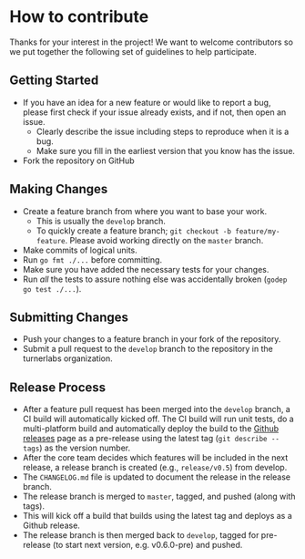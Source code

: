 # How to contribute

Thanks for your interest in the project!  We want to welcome contributors so we put together the following set of guidelines to help participate.


## Getting Started

* If you have an idea for a new feature or would like to report a bug, please first check if your issue already exists, and if not, then open an issue.
  * Clearly describe the issue including steps to reproduce when it is a bug.
  * Make sure you fill in the earliest version that you know has the issue.
* Fork the repository on GitHub


## Making Changes

* Create a feature branch from where you want to base your work.
  * This is usually the `develop` branch.
  * To quickly create a feature branch; `git checkout -b feature/my-feature`. Please avoid working directly on the
    `master` branch.
* Make commits of logical units.
* Run `go fmt ./...` before committing.
* Make sure you have added the necessary tests for your changes.
* Run _all_ the tests to assure nothing else was accidentally broken (`godep go test ./...`).


## Submitting Changes

* Push your changes to a feature branch in your fork of the repository.
* Submit a pull request to the `develop` branch to the repository in the turnerlabs organization.


## Release Process

* After a feature pull request has been merged into the `develop` branch, a CI build will automatically kicked off.  The CI build will run unit tests, do a multi-platform build and automatically deploy the build to the [Github releases](releases) page as a pre-release using the latest tag (`git describe --tags`) as the version number.
* After the core team decides which features will be included in the next release, a release branch is created (e.g., `release/v0.5`) from develop.
* The `CHANGELOG.md` file is updated to document the release in the release branch.
* The release branch is merged to `master`, tagged, and pushed (along with tags).
* This will kick off a build that builds using the latest tag and deploys as a Github release.
* The release branch is then merged back to `develop`, tagged for pre-release (to start next version, e.g. v0.6.0-pre) and pushed.
